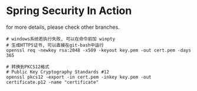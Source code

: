 # Spring Security In Action

for more details, please check other branches.

```text
# windows系统若执行失败, 可以在命令前加 winpty
# 生成HTTPS证书, 可以直接在git-bash中运行
openssl req -newkey rsa:2048 -x509 -keyout key.pem -out cert.pem -days 365
 
# 转换到PKCS12格式
# Public Key Cryptography Standards #12
openssl pkcs12 -export -in cert.pem -inkey key.pem -out certificate.p12 -name "certificate"
```
